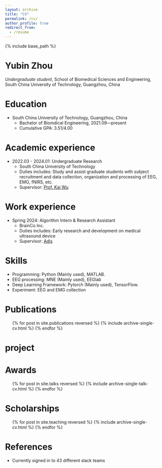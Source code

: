 ```yaml
---
layout: archive
title: "CV"
permalink: /cv/
author_profile: true
redirect_from:
  - /resume
---
```


{% include base_path %}

Yubin Zhou
======
*Undergraduate student*, School of Biomedical Sciences and Engineering, South China University of Technology, Guangzhou, China


Education
======

* South China University of Technology, Guangzhou, China  
  * Bachelor of Biomdical Engineering, 2021.09—present  
  * Cumulative GPA: 3.51/4.00

Academic experience
======
* 2022.03 - 2024.01: Undergraduate Research
  * South China University of Technology
  * Duties includes: Study and assist graduate students with subject recruitment and data collection, organization and processing of EEG, EMG, fNIRS, etc.
  * Supervisor: [Prof. Kai Wu](https://www.scholat.com/wukai)

Work experience
======
* Spring 2024: Algorithm Intern & Research Assistant
  * BrainCo Inc.
  * Duties includes: Early research and development on medical ultrasound device
  * Supervisor: [Adis](https://www.linkedin.com/business-manager-api/bzmEnterpriseAccessCookie/in/adisi/)

  
Skills
======
* Programming: Python (Mainly used), MATLAB.
* EEG processing: MNE (Mainly used), EEGlab
* Deep Learning Framework: Pytorch (Mainly used), TensorFlow.
* Experiment: EEG and EMG collection


Publications
======
  <ul>{% for post in site.publications reversed %}
    {% include archive-single-cv.html %}
  {% endfor %}</ul>

project
=====

Awards
======
  <ul>{% for post in site.talks reversed %}
    {% include archive-single-talk-cv.html  %}
  {% endfor %}</ul>
  

Scholarships
======
  <ul>{% for post in site.teaching reversed %}
    {% include archive-single-cv.html %}
  {% endfor %}</ul>
  
References
======
* Currently signed in to 43 different slack teams
